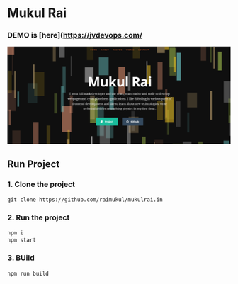 # Mukul Rai     

### DEMO is [here](https://jvdevops.com/

![img](https://github.com/raimukul/mukulrai.in/blob/main/public/Screenshot(58).png?raw=true)


## Run Project
### 1. Clone the project
```shell
git clone https://github.com/raimukul/mukulrai.in
```
### 2. Run the project
```shell
npm i
npm start
```

### 3. BUild
```shell
npm run build
```
